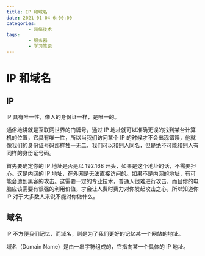 ```yaml
---
title: IP 和域名
date: 2021-01-04 6:00:00
categories:
        - 网络技术
tags:
        - 服务器
        - 学习笔记
---
```


# IP 和域名

## IP

IP 具有唯一性，像人的身份证一样，是唯一的。

通俗地讲就是互联网世界的门牌号，通过 IP 地址就可以准确无误的找到某台计算机的位置，它具有唯一性，所以当我们访问某个 IP 的时候才不会出现错误，他就像我们的身份证号码那样独一无二，我们可以和别人同名，但是绝不可能和别人有同样的身份证号码。

首先要确定你的 IP 地址是否是以 192.168 开头，如果是这个地址的话，不需要担心。这是内网的 IP 地址，在外网是无法直接访问的。如果不是内网的地址，有可能会遭到黑客的攻击。这需要一定的专业技术，普通人很难进行攻击，而且你的电脑应该需要有很强的利用价值，才会让人费时费力对你发起攻击之心，所以知道你 IP 对于大多数人来说不能对你做什么。

## 域名

IP 不方便我们记忆，而域名，则是为了我们更好的记忆某一个网站的地址。

域名（Domain Name）是由一串字符组成的，它指向某一个具体的 IP 地址。
